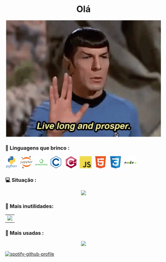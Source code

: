 <h1 align="center"> Olá </h1>

<p align="center">
  <img src="fun/spock-star-trek.gif" /> 
</p>


### :robot: Linguagens que brinco :
  <img src="https://github.com/devicons/devicon/blob/master/icons/python/python-original-wordmark.svg" title="Python" alt="Python" width="40" height="40"/>&nbsp;
  <img src="https://github.com/devicons/devicon/blob/master/icons/jupyter/jupyter-original-wordmark.svg" title="Jupyter" alt="Jupyter" width="40" height="40"/>&nbsp;
  <img src="https://github.com/devicons/devicon/blob/master/icons/anaconda/anaconda-original-wordmark.svg" title="Anaconda" alt="Anaconda" width="40" height="40"/>&nbsp;
  <img src="https://github.com/devicons/devicon/blob/master/icons/c/c-line.svg" title="C" alt="C" width="40" height="40"/>&nbsp;
  <img src="https://github.com/devicons/devicon/blob/master/icons/cplusplus/cplusplus-original.svg" title="Cpp" alt="Cpp" width="40" height="40"/>&nbsp;
  <img src="https://github.com/devicons/devicon/blob/master/icons/javascript/javascript-original.svg" title="JavaScript" alt="JavaScript" width="40" height="40"/>&nbsp;
  <img src="https://github.com/devicons/devicon/blob/master/icons/html5/html5-original.svg" title="HTML" alt="HTML" width="40" height="40"/>&nbsp;
  <img src="https://github.com/devicons/devicon/blob/master/icons/css3/css3-original.svg" title="CSS" alt="CSS" width="40" height="40"/>&nbsp;
  <img src="https://github.com/devicons/devicon/blob/master/icons/nodejs/nodejs-original-wordmark.svg" title="NodeJS" alt="NodeJS" width="40" height="40"/>&nbsp;

### :computer: Situação :

<p align="center">
  <img src="http://github-readme-streak-stats.herokuapp.com?user=pizza2u&theme=gruvbox_duo&date_format=M%20j%5B%2C%20Y%5D&background=0C0D4E)](https://git.io/streak-stats)" /> 
</p>

### :musical_note: Mais inutilidades:
<table>
    <tbody>
            </a></td>
            <td><a href="https://open.spotify.com/user/thelittlesmurf?si=6a4774a1b9784228">
            <img height="30" src="https://www.vectorlogo.zone/logos/spotify/spotify-ar21.svg"/>
            </a></td>
    </tbody>
</table>


### :floppy_disk: Mais usadas :

<p align="center">
  <img src="https://github-readme-stats.vercel.app/api/top-langs/?username=pizza2u&layout=compact&theme=vision-friendly-dark" /> 
</p>




[![spotify-github-profile](https://spotify-github-profile.vercel.app/api/view?uid=thelittlesmurf&cover_image=true&theme=novatorem&bar_color=ffdd00&bar_color_cover=false)](https://spotify-github-profile.vercel.app/api/view?uid=thelittlesmurf&redirect=true)
